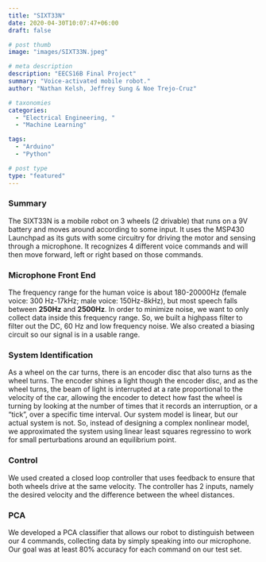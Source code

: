 ```yaml
---
title: "SIXT33N"
date: 2020-04-30T10:07:47+06:00
draft: false

# post thumb
image: "images/SIXT33N.jpeg"

# meta description
description: "EECS16B Final Project"
summary: "Voice-activated mobile robot."
author: "Nathan Kelsh, Jeffrey Sung & Noe Trejo-Cruz"

# taxonomies
categories: 
  - "Electrical Engineering, "
  - "Machine Learning"

tags:
  - "Arduino"
  - "Python"

# post type
type: "featured"
---
```


### Summary
The SIXT33N is a mobile robot on 3 wheels (2 drivable) that runs on a 9V battery and moves around according to some input. It uses the MSP430 Launchpad as its guts with some circuitry for driving the motor and sensing through a microphone. It recognizes 4 different voice commands and will then move forward, left or right based on those commands.

### Microphone Front End
The frequency range for the human voice is about 180-20000Hz (female voice: 300 Hz-17kHz; male voice: 150Hz-8kHz), but most speech falls between **250Hz** and **2500Hz**. In order to minimize noise, we want to only collect data inside this frequency range. So, we built a highpass filter to filter out the DC, 60 Hz and low frequency noise. We also created a biasing circuit so our signal is in a usable range.

### System Identification
As a wheel on the car turns, there is an encoder disc that also turns as the wheel turns. The encoder shines a light though the encoder disc, and as the wheel turns, the beam of light is interrupted at a rate proportional to the velocity of the car, allowing the encoder to detect how fast the wheel is turning by looking at the number of times that it records an interruption, or a “tick”, over a specific time interval. Our system model is linear, but our actual system is not. So, instead of designing a complex nonlinear model, we approximated the system using linear least squares regressino to work for small perturbations around an equilibrium point.

### Control
We used created a closed loop controller that uses feedback to ensure that both wheels drive at the same velocity. The controller has 2 inputs, namely the desired velocity and the difference between the wheel distances.

### PCA
We developed a PCA classifier that allows our robot to distinguish between our 4 commands, collecting data by simply speaking into our microphone. Our goal was at least 80% accuracy for each command on our test set.